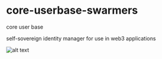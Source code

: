 # core-userbase-swarmers
core user base

self-sovereign identity manager for use in web3 applications

![alt text](http://onelaw.us/images/2020/logo-blk-Swarmers-orange.png)
